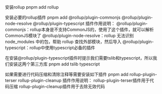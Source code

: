 安装rollup
pnpm add rollup

安装必要的rollup插件
pnpm add @rollup/plugin-commonjs @rollup/plugin-node-resolve @rollup/plugin-typescript
插件作用说明：
@rollup/plugin-commonjs：rollup本身是不支持CommonJS的，使用了这个插件，就可以解析CommonJS模块了
@rollup/plugin-node-resolve：rollup 无法识别 node_modules 中的包，帮助 rollup 查找外部模块，然后导入
@rollup/plugin-typescript：rollup中使用typescript必备的插件

在安装@rollup/plugin-typescript插件时提示我们需要tslib和typescript，所以我们安装这两个第三方库
pnpm add tslib typescript

如果需要进行代码压缩和清除注释等需要安装如下插件
pnpm add rollup-plugin-terser rollup-plugin-cleanup
插件作用说明：
rollup-plugin-terser插件用于代码压缩
rollup-plugin-cleanup插件用于去除无效代码